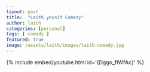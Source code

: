 ```yaml
---
layout: post
title:  "Laith yousif Comedy"
author: laith
categories: [personal]
tags: [ comedy ]
featured: true
image: /assets/laith/images/laith-comedy.jpg
---
```



{% include embed/youtube.html id='{Dggo_fIWfAc}' %}
